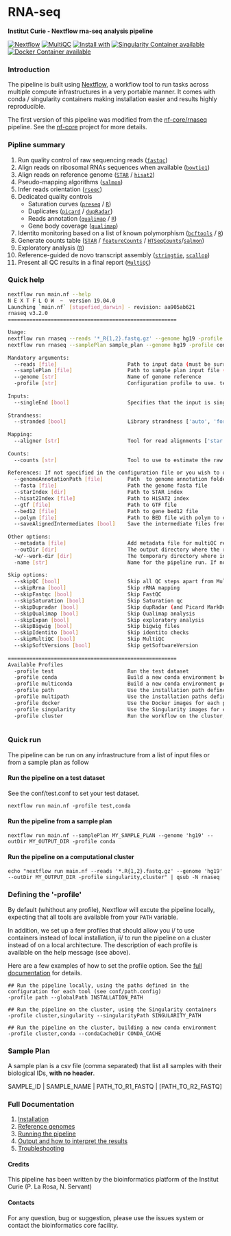 # RNA-seq 

**Institut Curie - Nextflow rna-seq analysis pipeline**

[![Nextflow](https://img.shields.io/badge/nextflow-%E2%89%A50.32.0-brightgreen.svg)](https://www.nextflow.io/)
[![MultiQC](https://img.shields.io/badge/MultiQC-1.10-blue.svg)](https://multiqc.info/)
[![Install with](https://anaconda.org/anaconda/conda-build/badges/installer/conda.svg)](https://conda.anaconda.org/anaconda)
[![Singularity Container available](https://img.shields.io/badge/singularity-available-7E4C74.svg)](https://singularity.lbl.gov/)
[![Docker Container available](https://img.shields.io/badge/docker-available-003399.svg)](https://www.docker.com/)

### Introduction

The pipeline is built using [Nextflow](https://www.nextflow.io), a workflow tool to run tasks across multiple compute infrastructures in a very portable manner. 
It comes with conda / singularity containers making installation easier and results highly reproducible.

The first version of this pipeline was modified from the [nf-core/rnaseq](https://github.com/nf-core/rnaseq) pipeline. 
See the [nf-core](https://nf-co.re/) project for more details.

### Pipline summary

1. Run quality control of raw sequencing reads ([`fastqc`](https://www.bioinformatics.babraham.ac.uk/projects/fastqc/))
2. Align reads on ribosomal RNAs sequences when available ([`bowtie1`](http://bowtie-bio.sourceforge.net/index.shtml))
3. Align reads on reference genome ([`STAR`](https://github.com/alexdobin/STAR) / [`hisat2`](http://ccb.jhu.edu/software/hisat2/index.shtml))
4. Pseudo-mapping algorithms ([`salmon`](https://salmon.readthedocs.io/en/latest/salmon.html))
5. Infer reads orientation ([`rseqc`](http://rseqc.sourceforge.net/))
6. Dedicated quality controls
    - Saturation curves ([`preseq`](http://smithlabresearch.org/software/preseq/) / [`R`](https://www.r-project.org/))
    - Duplicates ([`picard`](https://broadinstitute.github.io/picard/) / [`dupRadar`](https://bioconductor.org/packages/release/bioc/html/dupRadar.html))
    - Reads annotation ([`qualimap`](http://qualimap.conesalab.org/) / [`R`](https://www.r-project.org/))
    - Gene body coverage ([`qualimap`](http://qualimap.conesalab.org/))
7. Identito monitoring based on a list of known polymorphism ([`bcftools`](http://samtools.github.io/bcftools/bcftools.html) / [`R`](https://www.r-project.org/))
8. Generate counts table ([`STAR`](https://github.com/alexdobin/STAR) / [`featureCounts`](http://bioinf.wehi.edu.au/featureCounts/) / [`HTSeqCounts`](https://htseq.readthedocs.io/en/release_0.11.1/count.html)/[`salmon`](https://salmon.readthedocs.io/en/latest/salmon.html))
9. Exploratory analysis ([`R`](https://www.r-project.org/))
10. Reference-guided de novo transcript assembly ([`stringtie`](https://ccb.jhu.edu/software/stringtie/), [`scallop`](https://github.com/Kingsford-Group/scallop))
11. Present all QC results in a final report ([`MultiQC`](http://multiqc.info/))

### Quick help

```bash
nextflow run main.nf --help
N E X T F L O W  ~  version 19.04.0
Launching `main.nf` [stupefied_darwin] - revision: aa905ab621
rnaseq v3.2.0
=======================================================

Usage:
nextflow run rnaseq --reads '*_R{1,2}.fastq.gz' --genome hg19 -profile conda
nextflow run rnaseq --samplePlan sample_plan --genome hg19 -profile conda
	 
Mandatory arguments:
  --reads [file]                       Path to input data (must be surrounded with quotes)
  --samplePlan [file]                  Path to sample plan input file (cannot be used with --reads)
  --genome [str]                       Name of genome reference
  -profile [str]                       Configuration profile to use. test / conda / toolsPath / singularity / cluster (see below)
		   
Inputs:
  --singleEnd [bool]                   Specifies that the input is single end reads
		 
Strandness:
  --stranded [bool]                    Library strandness ['auto', 'forward', 'reverse', 'no']. Default: 'auto'
							   
Mapping:
  --aligner [str]                      Tool for read alignments ['star', 'hisat2']. Default: 'star'
										 
Counts:
  --counts [str]                       Tool to use to estimate the raw counts per gene ['star', 'featureCounts', 'HTseqCounts']. Default: 'star'
											   
References: If not specified in the configuration file or you wish to overwrite any of the references.
  --genomeAnnotationPath [file]        Path  to genome annotation folder
  --fasta [file]                       Path the genome fasta file
  --starIndex [dir]                    Path to STAR index
  --hisat2Index [file]                 Path to HiSAT2 index
  --gtf [file]                         Path to GTF file
  --bed12 [file]                       Path to gene bed12 file
  --polym [file]                       Path to BED file with polym to check
  --saveAlignedIntermediates [bool]    Save the intermediate files from the Aligment step. Default: false
																				 
Other options:
  --metadata [file]                    Add metadata file for multiQC report
  --outDir [dir]                       The output directory where the results will be saved
  -w/--work-dir [dir]                  The temporary directory where intermediate data will be saved
  -name [str]                          Name for the pipeline run. If not specified, Nextflow will automatically generate a random mnemonic.
																								   
Skip options:
  --skipQC [bool]                      Skip all QC steps apart from MultiQC
  --skipRrna [bool]                    Skip rRNA mapping
  --skipFastqc [bool]                  Skip FastQC
  --skipSaturation [bool]              Skip Saturation qc
  --skipDupradar [bool]                Skip dupRadar (and Picard MarkDups)
  --skipQualimap [bool]                Skip Qualimap analysis
  --skipExpan [bool]                   Skip exploratory analysis
  --skipBigwig [bool]                  Skip bigwig files 
  --skipIdentito [bool]                Skip identito checks
  --skipMultiQC [bool]                 Skip MultiQC
  --skipSoftVersions [bool]            Skip getSoftwareVersion
																																				 
=======================================================
Available Profiles
  -profile test                        Run the test dataset
  -profile conda                       Build a new conda environment before running the pipeline. Use `--condaCacheDir` to define the conda cache path
  -profile multiconda                  Build a new conda environment per process before running the pipeline. Use `--condaCacheDir` to define the conda cache path
  -profile path                        Use the installation path defined for all tools. Use `--globalPath` to define the insallation path
  -profile multipath                   Use the installation paths defined for each tool. Use `--globalPath` to define the insallation path
  -profile docker                      Use the Docker images for each process
  -profile singularity                 Use the Singularity images for each process. Use `--singularityPath` to define the insallation path
  -profile cluster                     Run the workflow on the cluster, instead of locally
						  
```

### Quick run

The pipeline can be run on any infrastructure from a list of input files or from a sample plan as follow

#### Run the pipeline on a test dataset
See the conf/test.conf to set your test dataset.

```
nextflow run main.nf -profile test,conda
```

#### Run the pipeline from a sample plan

```
nextflow run main.nf --samplePlan MY_SAMPLE_PLAN --genome 'hg19' --outDir MY_OUTPUT_DIR -profile conda
```

#### Run the pipeline on a computational cluster

```
echo "nextflow run main.nf --reads '*.R{1,2}.fastq.gz' --genome 'hg19' --outDir MY_OUTPUT_DIR -profile singularity,cluster" | qsub -N rnaseq
```

### Defining the '-profile'

By default (whithout any profile), Nextflow will excute the pipeline locally, expecting that all tools are available from your `PATH` variable.

In addition, we set up a few profiles that should allow you i/ to use containers instead of local installation, ii/ to run the pipeline on a cluster instead of on a local architecture.
The description of each profile is available on the help message (see above).

Here are a few examples of how to set the profile option. See the [full documentation](docs/profiles.md) for details.

```
## Run the pipeline locally, using the paths defined in the configuration for each tool (see conf/path.config)
-profile path --globalPath INSTALLATION_PATH 

## Run the pipeline on the cluster, using the Singularity containers
-profile cluster,singularity --singularityPath SINGULARITY_PATH 

## Run the pipeline on the cluster, building a new conda environment
-profile cluster,conda --condaCacheDir CONDA_CACHE 
```

### Sample Plan

A sample plan is a csv file (comma separated) that list all samples with their biological IDs, **with no header**.


SAMPLE_ID | SAMPLE_NAME | PATH_TO_R1_FASTQ | [PATH_TO_R2_FASTQ]

### Full Documentation

1. [Installation](docs/installation.md)
2. [Reference genomes](docs/referenceGenomes.md)
3. [Running the pipeline](docs/usage.md)
4. [Output and how to interpret the results](docs/output.md)
5. [Troubleshooting](docs/troubleshooting.md)

#### Credits

This pipeline has been written by the bioinformatics platform of the Institut Curie (P. La Rosa, N. Servant)

#### Contacts

For any question, bug or suggestion, please use the issues system or contact the bioinformatics core facility.
